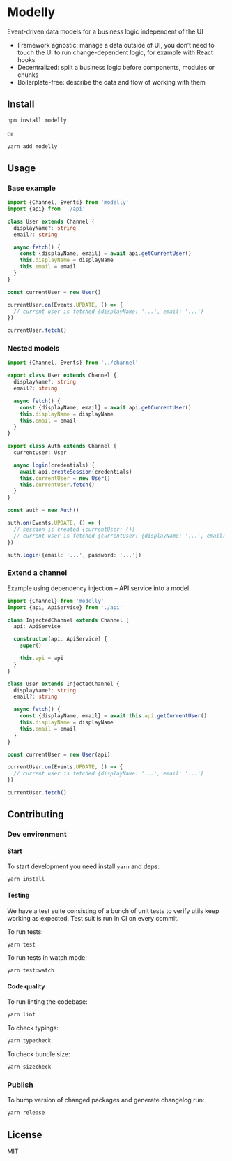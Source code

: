 # Modelly

Event-driven data models for a business logic independent of the UI

- Framework agnostic: manage a data outside of UI, you don’t need to touch the UI to run change-dependent logic, for example with React hooks
- Decentralized: split a business logic before components, modules or chunks
- Boilerplate-free: describe the data and flow of working with them

## Install

```sh
npm install modelly
```

or

```sh
yarn add modelly
```

## Usage

### Base example

```ts
import {Channel, Events} from 'modelly'
import {api} from './api'

class User extends Channel {
  displayName?: string
  email?: string

  async fetch() {
    const {displayName, email} = await api.getCurrentUser()
    this.displayName = displayName
    this.email = email
  }
}

const currentUser = new User()

currentUser.on(Events.UPDATE, () => {
  // current user is fetched {displayName: '...', email: '...'}
})

currentUser.fetch()
```

### Nested models

```ts
import {Channel, Events} from '../channel'

export class User extends Channel {
  displayName?: string
  email?: string

  async fetch() {
    const {displayName, email} = await api.getCurrentUser()
    this.displayName = displayName
    this.email = email
  }
}

export class Auth extends Channel {
  currentUser: User

  async login(credentials) {
    await api.createSession(credentials)
    this.currentUser = new User()
    this.currentUser.fetch()
  }
}

const auth = new Auth()

auth.on(Events.UPDATE, () => {
  // session is created {currentUser: {}}
  // current user is fetched {currentUser: {displayName: '...', email: '...'}}
})

auth.login({email: '...', password: '...'})
```

### Extend a channel

Example using dependency injection – API service into a model

```ts
import {Channel} from 'modelly'
import {api, ApiService} from './api'

class InjectedChannel extends Channel {
  api: ApiService

  constructor(api: ApiService) {
    super()

    this.api = api
  }
}

class User extends InjectedChannel {
  displayName?: string
  email?: string

  async fetch() {
    const {displayName, email} = await this.api.getCurrentUser()
    this.displayName = displayName
    this.email = email
  }
}

const currentUser = new User(api)

currentUser.on(Events.UPDATE, () => {
  // current user is fetched {displayName: '...', email: '...'}
})

currentUser.fetch()
```

## Contributing

### Dev environment

#### Start

To start development you need install `yarn` and deps:

```sh
yarn install
```

#### Testing

We have a test suite consisting of a bunch of unit tests to verify utils keep working as expected. Test suit is run in CI on every commit.

To run tests:

```sh
yarn test
```

To run tests in watch mode:

```sh
yarn test:watch
```

#### Code quality

To run linting the codebase:

```sh
yarn lint
```

To check typings:

```sh
yarn typecheck
```

To check bundle size:

```sh
yarn sizecheck
```

### Publish

To bump version of changed packages and generate changelog run:

```sh
yarn release
```

## License

MIT
